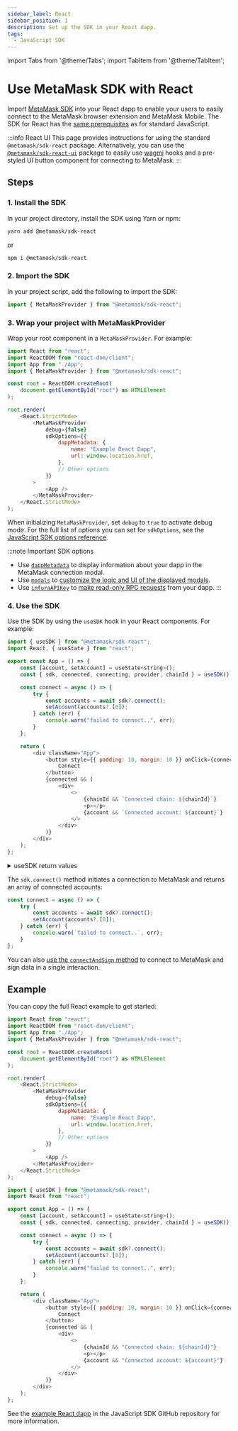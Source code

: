 ```yaml
---
sidebar_label: React
sidebar_position: 1
description: Set up the SDK in your React dapp.
tags:
  - JavaScript SDK
---
```


import Tabs from '@theme/Tabs';
import TabItem from '@theme/TabItem';

# Use MetaMask SDK with React

Import [MetaMask SDK](../../../../concepts/sdk/index.md) into your React dapp to enable your users to
easily connect to the MetaMask browser extension and MetaMask Mobile.
The SDK for React has the [same prerequisites](../index.md#prerequisites) as for standard JavaScript.

:::info React UI
This page provides instructions for using the standard `@metamask/sdk-react` package.
Alternatively, you can use the [`@metamask/sdk-react-ui`](react-ui.md) package to easily use
[wagmi](https://wagmi.sh/) hooks and a pre-styled UI button component for connecting to MetaMask.
:::

## Steps

### 1. Install the SDK

In your project directory, install the SDK using Yarn or npm:

```bash
yarn add @metamask/sdk-react
```

or

```bash
npm i @metamask/sdk-react
```

### 2. Import the SDK

In your project script, add the following to import the SDK:

```javascript
import { MetaMaskProvider } from "@metamask/sdk-react";
```

### 3. Wrap your project with MetaMaskProvider

Wrap your root component in a `MetaMaskProvider`.
For example:

```js
import React from "react";
import ReactDOM from "react-dom/client";
import App from "./App";
import { MetaMaskProvider } from "@metamask/sdk-react";

const root = ReactDOM.createRoot(
    document.getElementById("root") as HTMLElement
);

root.render(
    <React.StrictMode>
        <MetaMaskProvider
            debug={false}
            sdkOptions={{
                dappMetadata: {
                    name: "Example React Dapp",
                    url: window.location.href,
                },
                // Other options
            }}
        >
            <App />
        </MetaMaskProvider>
    </React.StrictMode>
);
```

When initializing `MetaMaskProvider`, set `debug` to `true` to activate debug mode.
For the full list of options you can set for `sdkOptions`, see the
[JavaScript SDK options reference](../../../../reference/sdk-js-options.md).

:::note Important SDK options
- Use [`dappMetadata`](../../../../reference/sdk-js-options.md#dappmetadata) to display information
  about your dapp in the MetaMask connection modal.
- Use [`modals`](../../../../reference/sdk-js-options.md#modals) to [customize the logic and UI of
  the displayed modals](../../../display/custom-modals.md).
- Use [`infuraAPIKey`](../../../../reference/sdk-js-options.md#infuraapikey) to
  [make read-only RPC requests](../../../use-3rd-party-integrations/js-infura-api.md) from your dapp.
:::

### 4. Use the SDK

Use the SDK by using the `useSDK` hook in your React components.
For example:

```js
import { useSDK } from "@metamask/sdk-react";
import React, { useState } from "react";

export const App = () => {
    const [account, setAccount] = useState<string>();
    const { sdk, connected, connecting, provider, chainId } = useSDK();

    const connect = async () => {
        try {
            const accounts = await sdk?.connect();
            setAccount(accounts?.[0]);
        } catch (err) {
            console.warn("failed to connect..", err);
        }
    };

    return (
        <div className="App">
            <button style={{ padding: 10, margin: 10 }} onClick={connect}>
                Connect
            </button>
            {connected && (
                <div>
                    <>
                        {chainId && `Connected chain: ${chainId}`}
                        <p></p>
                        {account && `Connected account: ${account}`}
                    </>
                </div>
            )}
        </div>
    );
};
```

<details>
<summary>useSDK return values</summary>
<p>

- `sdk`: Main SDK object that facilitates connection and actions related to MetaMask.
- `connected`: Boolean value indicating if the dapp is connected to MetaMask.
- `connecting`: Boolean value indicating if a connection is in process.
- `provider`: The provider object which can be used for lower-level interactions with the Ethereum blockchain.
- `chainId`: Currently connected blockchain's chain ID.

</p>
</details>

The `sdk.connect()` method initiates a connection to MetaMask and returns an array of connected accounts:

```javascript
const connect = async () => {
    try {
        const accounts = await sdk?.connect();
        setAccount(accounts?.[0]);
    } catch (err) {
        console.warn(`failed to connect..`, err);
    }
};
```

You can also [use the `connectAndSign` method](../../../sign-data/connect-and-sign.md) to
connect to MetaMask and sign data in a single interaction.

## Example

You can copy the full React example to get started:

<Tabs>
<TabItem value="Root component">

```javascript title="index.tsx"
import React from "react";
import ReactDOM from "react-dom/client";
import App from "./App";
import { MetaMaskProvider } from "@metamask/sdk-react";

const root = ReactDOM.createRoot(
    document.getElementById("root") as HTMLElement
);

root.render(
    <React.StrictMode>
        <MetaMaskProvider
            debug={false}
            sdkOptions={{
                dappMetadata: {
                    name: "Example React Dapp",
                    url: window.location.href,
                },
                // Other options
            }}
        >
            <App />
        </MetaMaskProvider>
    </React.StrictMode>
);
```

</TabItem>
<TabItem value="React component">

```javascript title="App.tsx"
import { useSDK } from "@metamask/sdk-react";
import React from "react";

export const App = () => {
    const [account, setAccount] = useState<string>();
    const { sdk, connected, connecting, provider, chainId } = useSDK();

    const connect = async () => {
        try {
            const accounts = await sdk?.connect();
            setAccount(accounts?.[0]);
        } catch (err) {
            console.warn("failed to connect..", err);
        }
    };

    return (
        <div className="App">
            <button style={{ padding: 10, margin: 10 }} onClick={connect}>
                Connect
            </button>
            {connected && (
                <div>
                    <>
                        {chainId && "Connected chain: ${chainId}"}
                        <p></p>
                        {account && "Connected account: ${account}"}
                    </>
                </div>
            )}
        </div>
    );
};
```

</TabItem>
</Tabs>

See the [example React dapp](https://github.com/MetaMask/metamask-sdk/tree/main/packages/examples/create-react-app)
in the JavaScript SDK GitHub repository for more information.
